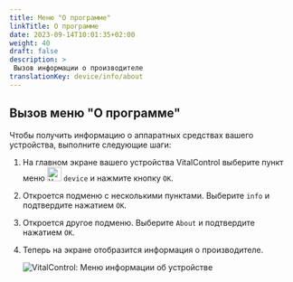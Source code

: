 ```yaml
---
title: Меню "О программе"
linkTitle: О программе
date: 2023-09-14T10:01:35+02:00
weight: 40
draft: false
description: >
 Вызов информации о производителе
translationKey: device/info/about
---
```

## Вызов меню "О программе"

Чтобы получить информацию о аппаратных средствах вашего устройства, выполните следующие шаги:

1. На главном экране вашего устройства VitalControl выберите пункт меню <img src="/icons/device.svg" width="25" align="bottom" alt="Устройство" /> `device` и нажмите кнопку `OK`.

2. Откроется подменю с несколькими пунктами. Выберите `info` и подтвердите нажатием `OK`.

3. Откроется другое подменю. Выберите `About` и подтвердите нажатием `OK`.

4. Теперь на экране отобразится информация о производителе.

   ![VitalControl: Меню информации об устройстве](../images/about.png "Вызов информации о производителе")

